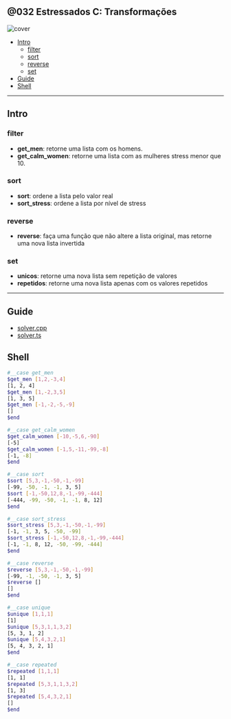 ## @032 Estressados C: Transformações

![cover](https://raw.githubusercontent.com/qxcodepoo/arcade/master/base/032/cover.jpg)

[](toc)

- [Intro](#intro)
  - [filter](#filter)
  - [sort](#sort)
  - [reverse](#reverse)
  - [set](#set)
- [Guide](#guide)
- [Shell](#shell)
[](toc)

***

## Intro

### filter

- **get_men**: retorne uma lista com os homens.
- **get_calm_women**: retorne uma lista com as mulheres stress menor que 10.

### sort

- **sort**: ordene a lista pelo valor real
- **sort_stress**: ordene a lista por nível de stress

### reverse

- **reverse**: faça uma função que não altere a lista original, mas retorne uma nova lista invertida

### set

- **unicos**: retorne uma nova lista sem repetição de valores
- **repetidos**: retorne uma nova lista apenas com os valores repetidos

___

## Guide

- [solver.cpp](https://raw.githubusercontent.com/qxcodepoo/arcade/master/base/032/.cache/draft.cpp)
- [solver.ts](https://raw.githubusercontent.com/qxcodepoo/arcade/master/base/032/.cache/draft.ts)

## Shell

```sh
#__case get_men
$get_men [1,2,-3,4]
[1, 2, 4]
$get_men [1,-2,3,5]
[1, 3, 5]
$get_men [-1,-2,-5,-9]
[]
$end
```

```sh
#__case get_calm_women
$get_calm_women [-10,-5,6,-90]
[-5]
$get_calm_women [-1,5,-11,-99,-8]
[-1, -8]
$end
```

```sh
#__case sort
$sort [5,3,-1,-50,-1,-99]
[-99, -50, -1, -1, 3, 5]
$sort [-1,-50,12,8,-1,-99,-444]
[-444, -99, -50, -1, -1, 8, 12]
$end
```

```sh
#__case sort_stress
$sort_stress [5,3,-1,-50,-1,-99]
[-1, -1, 3, 5, -50, -99]
$sort_stress [-1,-50,12,8,-1,-99,-444]
[-1, -1, 8, 12, -50, -99, -444]
$end
```

```sh
#__case reverse
$reverse [5,3,-1,-50,-1,-99]
[-99, -1, -50, -1, 3, 5]
$reverse []
[]
$end
```

```sh
#__case unique
$unique [1,1,1]
[1]
$unique [5,3,1,1,3,2]
[5, 3, 1, 2]
$unique [5,4,3,2,1]
[5, 4, 3, 2, 1]
$end
```

```sh
#__case repeated
$repeated [1,1,1]
[1, 1]
$repeated [5,3,1,1,3,2]
[1, 3]
$repeated [5,4,3,2,1]
[]
$end
```
